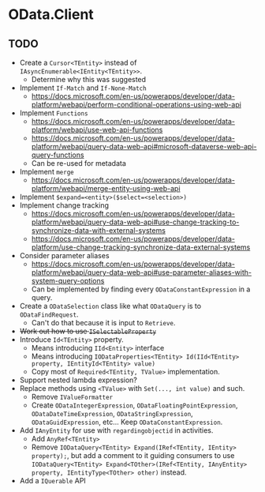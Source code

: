 # OData.Client

## TODO

 - Create a `Cursor<TEntity>` instead of `IAsyncEnumerable<IEntity<TEntity>>`.
    - Determine why this was suggested
 - Implement `If-Match` and `If-None-Match`
    - https://docs.microsoft.com/en-us/powerapps/developer/data-platform/webapi/perform-conditional-operations-using-web-api
 - Implement `Functions`
    - https://docs.microsoft.com/en-us/powerapps/developer/data-platform/webapi/use-web-api-functions
    - https://docs.microsoft.com/en-us/powerapps/developer/data-platform/webapi/query-data-web-api#microsoft-dataverse-web-api-query-functions
    - Can be re-used for metadata
 - Implement `merge`
    - https://docs.microsoft.com/en-us/powerapps/developer/data-platform/webapi/merge-entity-using-web-api
 - Implement `$expand=<entity>($select=<selection>)`
 - Implement change tracking
    - https://docs.microsoft.com/en-us/powerapps/developer/data-platform/webapi/query-data-web-api#use-change-tracking-to-synchronize-data-with-external-systems
    - https://docs.microsoft.com/en-us/powerapps/developer/data-platform/use-change-tracking-synchronize-data-external-systems
 - Consider parameter aliases
    - https://docs.microsoft.com/en-us/powerapps/developer/data-platform/webapi/query-data-web-api#use-parameter-aliases-with-system-query-options
    - Can be implemented by finding every `ODataConstantExpression` in a query.
 - Create a `ODataSelection` class like what `ODataQuery` is to `ODataFindRequest`.
    - Can't do that because it is input to `Retrieve`.
 - ~~Work out how to use `ISelectableProperty`~~
 - Introduce `Id<TEntity>` property.
    - Means introducing `IId<Entity>` interface
    - Means introducing `IODataProperties<TEntity> Id(IId<TEntity> property, IEntityId<TEntity> value)`
    - Copy most of `Required<TEntity, TValue>` implementation.
 - Support nested lambda expression?
 - Replace methods using `<TValue>` with `Set(..., int value)` and such.
    - Remove `IValueFormatter`
    - Create `ODataIntegerExpression`, `ODataFloatingPointExpression`, `ODataDateTimeExpression`, `ODataStringExpression`, `ODataGuidExpression`, etc... Keep `ODataConstantExpression`.
 - Add `IAnyEntity` for use with `regardingobjectid` in activities.
    - Add `AnyRef<TEntity>`
    - Remove `IODataQuery<TEntity> Expand(IRef<TEntity, IEntity> property);`, but add a comment to it guiding consumers to use `IODataQuery<TEntity> Expand<TOther>(IRef<TEntity, IAnyEntity> property, IEntityType<TOther> other)` instead.
 - Add a `IQuerable` API